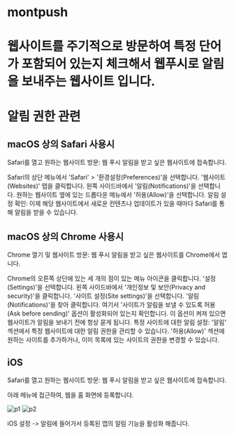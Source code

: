 # montpush
# 웹사이트를 주기적으로 방문하여 특정 단어가 포함되어 있는지 체크해서 웹푸시로 알림을 보내주는 웹사이트 입니다.

# 알림 권한 관련

## macOS 상의 Safari 사용시
Safari를 열고 원하는 웹사이트 방문: 웹 푸시 알림을 받고 싶은 웹사이트에 접속합니다.

Safari의 상단 메뉴에서 'Safari' > '환경설정(Preferences)'을 선택합니다.
'웹사이트(Websites)' 탭을 클릭합니다.
왼쪽 사이드바에서 '알림(Notifications)'을 선택합니다.
원하는 웹사이트 옆에 있는 드롭다운 메뉴에서 '허용(Allow)'을 선택합니다.
알림 설정 확인: 이제 해당 웹사이트에서 새로운 컨텐츠나 업데이트가 있을 때마다 Safari를 통해 알림을 받을 수 있습니다.

## macOS 상의 Chrome 사용시
Chrome 열기 및 웹사이트 방문: 웹 푸시 알림을 받고 싶은 웹사이트를 Chrome에서 엽니다.

Chrome의 오른쪽 상단에 있는 세 개의 점이 있는 메뉴 아이콘을 클릭합니다.
'설정(Settings)'을 선택합니다.
왼쪽 사이드바에서 '개인정보 및 보안(Privacy and security)'을 클릭합니다.
'사이트 설정(Site settings)'을 선택합니다.
'알림(Notifications)'을 찾아 클릭합니다.
여기서 '사이트가 알림을 보낼 수 있도록 허용(Ask before sending)' 옵션이 활성화되어 있는지 확인합니다. 이 옵션이 켜져 있으면 웹사이트가 알림을 보내기 전에 항상 묻게 됩니다.
특정 사이트에 대한 알림 설정: '알림' 섹션에서 특정 웹사이트에 대한 알림 권한을 관리할 수 있습니다. '허용(Allow)' 섹션에 원하는 사이트를 추가하거나, 이미 목록에 있는 사이트의 권한을 변경할 수 있습니다.

## iOS
Safari를 열고 원하는 웹사이트 방문: 웹 푸시 알림을 받고 싶은 웹사이트에 접속합니다.

아래 메뉴에 접근하여, 웹을 홈 화면에 등록합니다.

![p1](https://github.com/cwon/montpush/assets/3016263/acb30764-7eb2-40f5-a6b2-0e99c6f02915)
![p2](https://github.com/cwon/montpush/assets/3016263/32430866-e5cf-4a02-b207-3a84ac10c55b)

iOS 설정 -> 알림에 들어가서 등록된 앱의 알림 기능을 활성화 해줍니다.
